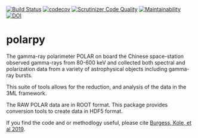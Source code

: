 [![Build Status](https://travis-ci.org/grburgess/polarpy.svg?branch=master)](https://travis-ci.org/grburgess/polarpy)
[![codecov](https://codecov.io/gh/grburgess/polarpy/branch/master/graph/badge.svg)](https://codecov.io/gh/grburgess/polarpy)
[![Scrutinizer Code Quality](https://scrutinizer-ci.com/g/grburgess/polarpy/badges/quality-score.png?b=master)](https://scrutinizer-ci.com/g/grburgess/polarpy/?branch=master)
[![Maintainability](https://api.codeclimate.com/v1/badges/1080169383a3b033ad93/maintainability)](https://codeclimate.com/github/grburgess/polarpy/maintainability)
[![DOI](https://zenodo.org/badge/DOI/10.5281/zenodo.2558718.svg)](https://doi.org/10.5281/zenodo.2558718)

# polarpy
The gamma-ray polarimeter POLAR on board the Chinese space-station observed gamma-rays from 80-600 keV and collected both spectral and polarization data from a variety of astrophysical objects including gamma-ray bursts.

This suite of tools allows for the reduction, and analysis of the data in the 3ML framework. 

The RAW POLAR data are in ROOT format. This package provides conversion tools to create data in HDF5 format.

If you find the code and or methodlogy useful, please cite [Burgess, Kole, et al 2019](www.google.com).
